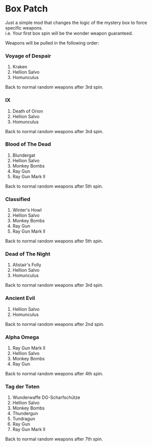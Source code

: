 # Box Patch
Just a simple mod that changes the logic of the mystery box to force specific weapons.\
i.e. Your first box spin will be the wonder weapon guaranteed. 

Weapons will be pulled in the following order: 

### Voyage of Despair
1. Kraken
2. Hellion Salvo
3. Homunculus

Back to normal random weapons after 3rd spin.

### IX 
1. Death of Orion
2. Hellion Salvo
3. Homunculus

Back to normal random weapons after 3rd spin.

### Blood of The Dead 
1. Blundergat
2. Hellion Salvo
3. Monkey Bombs
4. Ray Gun
5. Ray Gun Mark II

Back to normal random weapons after 5th spin.

### Classified
1. Winter's Howl
2. Hellion Salvo
3. Monkey Bombs
4. Ray Gun
5. Ray Gun Mark II

Back to normal random weapons after 5th spin.

### Dead of The Night
1. Alistair's Folly
2. Hellion Salvo
3. Homunculus

Back to normal random weapons after 3rd spin.

### Ancient Evil
1. Hellion Salvo
2. Homunculus

Back to normal random weapons after 2nd spin.

### Alpha Omega
1. Ray Gun Mark II
2. Hellion Salvo
3. Monkey Bombs
4. Ray Gun

Back to normal random weapons after 4th spin.

### Tag der Toten
1. Wunderwaffe DG-Scharfschütze
2. Hellion Salvo
3. Monkey Bombs
4. Thundergun
5. Tundragun
6. Ray Gun
7. Ray Gun Mark II

Back to normal random weapons after 7th spin.
